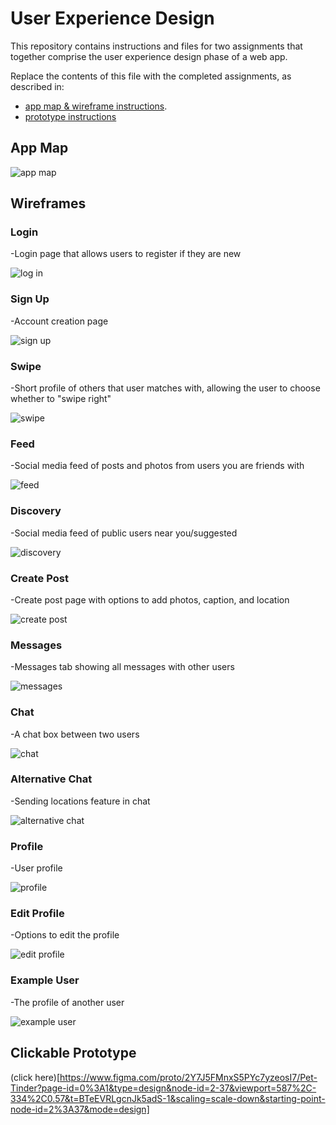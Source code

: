# User Experience Design

This repository contains instructions and files for two assignments that together comprise the user experience design phase of a web app.

Replace the contents of this file with the completed assignments, as described in:

- [app map & wireframe instructions](instructions-0a-app-map-wireframes.md).
- [prototype instructions](instructions-0b-prototyping.md)

## App Map

![app map](ux-design/app-map.png)

## Wireframes

### Login
-Login page that allows users to register if they are new 

![log in](ux-design/login.png)

### Sign Up
-Account creation page 

![sign up](ux-design/sign_up.png)

### Swipe
-Short profile of others that user matches with, allowing the user to choose whether to "swipe right" 

![swipe](ux-design/swipe.png)

### Feed
-Social media feed of posts and photos from users you are friends with

![feed](ux-design/feed.png)

### Discovery
-Social media feed of public users near you/suggested

![discovery](ux-design/discovery.png)

### Create Post
-Create post page with options to add photos, caption, and location

![create post](ux-design/create.png)

### Messages
-Messages tab showing all messages with other users

![messages](ux-design/messages.png)

### Chat
-A chat box between two users

![chat](ux-design/chat.png)

### Alternative Chat
-Sending locations feature in chat

![alternative chat](ux-design/chat_alt.png)

### Profile
-User profile 

![profile](ux-design/profile.png)

### Edit Profile
-Options to edit the profile 

![edit profile](ux-design/edit_profile.png)

### Example User
-The profile of another user

![example user](ux-design/user.png)

## Clickable Prototype

(click here)[https://www.figma.com/proto/2Y7J5FMnxS5PYc7yzeosI7/Pet-Tinder?page-id=0%3A1&type=design&node-id=2-37&viewport=587%2C-334%2C0.57&t=BTeEVRLgcnJk5adS-1&scaling=scale-down&starting-point-node-id=2%3A37&mode=design]